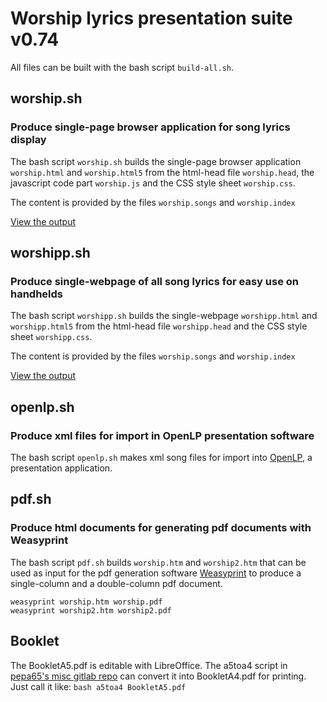 # Worship lyrics presentation suite v0.74

All files can be built with the bash script `build-all.sh`.

## worship.sh

### Produce single-page browser application for song lyrics display

The bash script `worship.sh` builds the single-page browser application `worship.html` and `worship.html5`
from the html-head file `worship.head`, the javascript code part `worship.js` 
and the CSS style sheet `worship.css`.

The content is provided by the files `worship.songs` and `worship.index`

[View the output](https://4e4.win/thws)

## worshipp.sh

### Produce single-webpage of all song lyrics for easy use on handhelds

The bash script `worshipp.sh` builds the single-webpage `worshipp.html` and `worshipp.html5`
from the html-head file `worshipp.head` and the CSS style sheet `worshipp.css`.

The content is provided by the files `worship.songs` and `worship.index`

[View the output](https://4e4.win/thw)

## openlp.sh

### Produce xml files for import in OpenLP presentation software

The bash script `openlp.sh` makes xml song files for import into
[OpenLP](http://openlp.org), a presentation application.

## pdf.sh

### Produce html documents for generating pdf documents with Weasyprint

The bash script `pdf.sh` builds `worship.htm` and `worship2.htm` that can
be used as input for the pdf generation software [Weasyprint](http://weasyprint.org)
to produce a single-column and a double-column pdf document.

```
weasyprint worship.htm worship.pdf
weasyprint worship2.htm worship2.pdf
```

## Booklet

The BookletA5.pdf is editable with LibreOffice. The a5toa4 script in
[pepa65's misc gitlab repo](https://gitlab.com/pepa65/misc) can convert it into
BookletA4.pdf for printing. Just call it like: `bash a5toa4 BookletA5.pdf`
